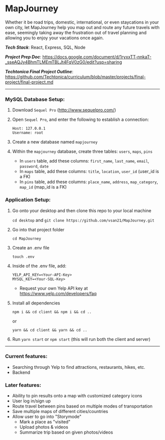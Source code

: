 # MapJourney
Whether it be road trips, domestic, international, or even staycations in your own city, let MapJourney help you map out and route any future travels with ease, seemingly taking away the frustration out of travel planning and allowing you to enjoy your vacations once again. 

**_Tech Stack_**: React, Express, SQL, Node

**_Project Prep Doc_**: https://docs.google.com/document/d/1ryxxTT-nnkaT-_sseAQJy4BhmTLMEmTBLJt4FqV0zG0/edit?usp=sharing

**_Techtonica Final Project Outline_**: https://github.com/Techtonica/curriculum/blob/master/projects/final-project/final-project.md

---

### MySQL Database Setup: 
1. Download `Sequel Pro` (http://www.sequelpro.com/)
2. Open `Sequel Pro`, and enter the following to establish a connection: 

    ```
    Host: 127.0.0.1
    Username: root
    ```
3. Create a new database named `mapjourney`
4. Within the `mapjourney` database, create three tables: `users`, `maps`, `pins`

    - In `users` table, add these columns: `first_name`, `last_name`, `email`, `password`, `date`
    - In `maps` table, add these columns: `title`, `location`, `user_id` (user_id is a FK) 
    - In `pins` table, add these columns: `place_name`, `address`, `map_category`, `map_id` (map_id is a FK)

### Application Setup: 

1. Go onto your desktop and then clone this repo to your local machine

    `cd desktop` and `git clone https://github.com/vsan21/MapJourney.git`

2. Go into that project folder

    `cd MapJourney`
    
3. Create an .env file

    `touch .env` 

4. Inside of the .env file, add: 

    ```
    YELP_API_KEY=<Your-API-Key>
    MYSQL_KEY=<Your-SQL-Key>
    ```
    - Request your own Yelp API key at https://www.yelp.com/developers/faq

5. Install all dependencies
    
    `npm i && cd client && npm i && cd ..`
    
    or 
    
    `yarn && cd client && yarn && cd ..`

6. Run `yarn start` or `npm start` (this will run both the client and server) 

---

### Current features: 
- Searching through Yelp to find attractions, restaurants, hikes, etc. 
- Backend

### Later features: 
- Ability to pin results onto a map with customized category icons 
- User log in/sign up
- Route travel between pins based on multiple modes of transportation
- Save multiple maps of different cities/countries 
- Allow user to go into "Storymode" 
    - Mark a place as "visited"
    - Upload photos & videos 
    - Summarize trip based on given photos/videos 
